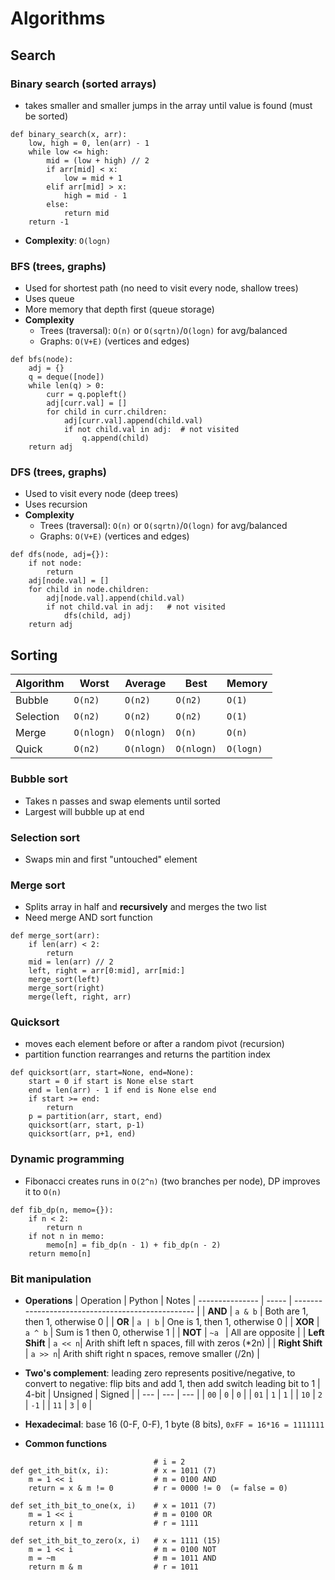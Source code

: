 # Algorithms

## Search
### Binary search (sorted arrays)
- takes smaller and smaller jumps in the array until value is found (must be sorted)
```
def binary_search(x, arr):
    low, high = 0, len(arr) - 1
    while low <= high:
        mid = (low + high) // 2
        if arr[mid] < x:
            low = mid + 1
        elif arr[mid] > x:
            high = mid - 1
        else:
            return mid
    return -1
```
- **Complexity**: `O(logn)`
### BFS (trees, graphs)
- Used for shortest path (no need to visit every node, shallow trees)
- Uses queue
- More memory that depth first (queue storage)
- **Complexity**
  - Trees (traversal): `O(n)` or `O(sqrtn)`/`O(logn)` for avg/balanced
  - Graphs: `O(V+E)` (vertices and edges)

```
def bfs(node):
    adj = {}
    q = deque([node])
    while len(q) > 0:
        curr = q.popleft()
        adj[curr.val] = []
        for child in curr.children:
            adj[curr.val].append(child.val)
            if not child.val in adj:  # not visited
                q.append(child)
    return adj
```
### DFS (trees, graphs)
- Used to visit every node (deep trees)
- Uses recursion
- **Complexity**
  - Trees (traversal): `O(n)` or `O(sqrtn)`/`O(logn)` for avg/balanced
  - Graphs: `O(V+E)` (vertices and edges)
```
def dfs(node, adj={}):
    if not node:
        return
    adj[node.val] = []
    for child in node.children:
        adj[node.val].append(child.val)
        if not child.val in adj:   # not visited
            dfs(child, adj)
    return adj
```

## Sorting
| Algorithm | Worst | Average | Best | Memory |
| --- | --- | --- | --- | --- |
| Bubble | `O(n2)` | `O(n2)` | `O(n2)` | `O(1)` |
| Selection | `O(n2)` | `O(n2)` | `O(n2)` | `O(1)` |
| Merge | `O(nlogn)` | `O(nlogn)` | `O(n)` | `O(n)` |
| Quick | `O(n2)` | `O(nlogn)` | `O(nlogn)` | `O(logn)` |
### Bubble sort
- Takes n passes and swap elements until sorted
- Largest will bubble up at end

### Selection sort
- Swaps min and first "untouched" element

### Merge sort
- Splits array in half and **recursively** and merges the two list
- Need merge AND sort function
```
def merge_sort(arr):
    if len(arr) < 2:
        return
    mid = len(arr) // 2
    left, right = arr[0:mid], arr[mid:]
    merge_sort(left)
    merge_sort(right)
    merge(left, right, arr)
```

### Quicksort
- moves each element before or after a random pivot (recursion)
- partition function rearranges and returns the partition index
```
def quicksort(arr, start=None, end=None):
    start = 0 if start is None else start 
    end = len(arr) - 1 if end is None else end
    if start >= end: 
        return
    p = partition(arr, start, end)
    quicksort(arr, start, p-1)
    quicksort(arr, p+1, end)
```

### Dynamic programming
- Fibonacci creates runs in `O(2^n)` (two branches per node), DP improves it to `O(n)`
```
def fib_dp(n, memo={}):
    if n < 2:
        return n
    if not n in memo:
        memo[n] = fib_dp(n - 1) + fib_dp(n - 2)
    return memo[n]
```

### Bit manipulation
- **Operations**
    | Operation | Python | Notes
    | --------------- | -----   | ------------------------------------------------- |
    | **AND**         | `a & b` | Both are 1, then 1, otherwise 0                   |
    | **OR**          | `a | b` | One is 1, then 1, otherwise 0                     |
    | **XOR**         | `a ^ b` | Sum is 1 then 0, otherwise 1                      |
    | **NOT**         | `~a `   | All are opposite                                  |
    | **Left Shift**  | `a << n`| Arith shift left n spaces, fill with zeros (\*2n) |
    | **Right Shift** | `a >> n`| Arith shift right n spaces, remove smaller (/2n)  |

- **Two's complement**: leading zero represents positive/negative, to convert to negative: flip bits and add 1, then add switch leading bit to 1
    | 4-bit | Unsigned | Signed |
    | --- | --- | --- |
    | `00` | `0` | `0` |
    | `01` | `1` | `1` |
    | `10` | `2` | `-1` |
    | `11` | `3` | `0` |
- **Hexadecimal**: base 16 (0-F, 0-F), 1 byte (8 bits), `0xFF = 16*16 = 1111111`
- **Common functions**
```
                                # i = 2
def get_ith_bit(x, i):          # x = 1011 (7)
    m = 1 << i                  # m = 0100 AND
    return = x & m != 0         # r = 0000 != 0  (= false = 0)

def set_ith_bit_to_one(x, i)    # x = 1011 (7)
    m = 1 << i                  # m = 0100 OR
    return x | m                # r = 1111

def set_ith_bit_to_zero(x, i)   # x = 1111 (15)
    m = 1 << i                  # m = 0100 NOT
    m = ~m                      # m = 1011 AND
    return m & m                # r = 1011
```
